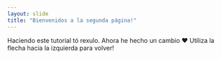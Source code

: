 ```yaml
---
layout: slide
title: "Bienvenidos a la segunda página!"
---
```

Haciendo este tutorial tó rexulo. Ahora he hecho un cambio ❤
Utiliza la flecha hacia la izquierda para volver!
